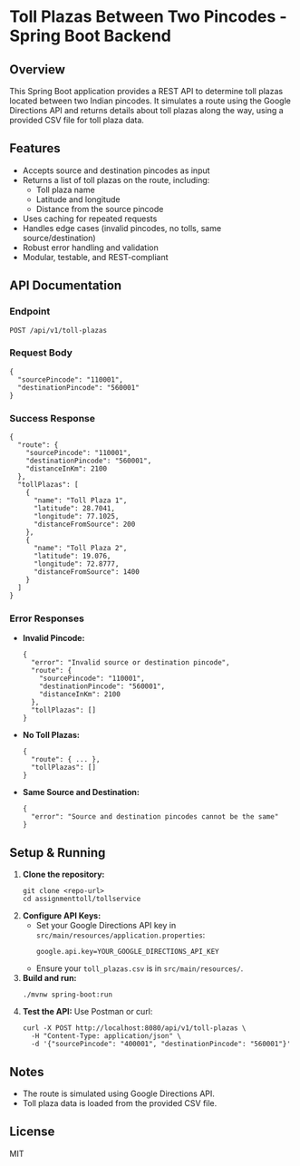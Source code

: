 # Toll Plazas Between Two Pincodes - Spring Boot Backend

## Overview
This Spring Boot application provides a REST API to determine toll plazas located between two Indian pincodes. It simulates a route using the Google Directions API and returns details about toll plazas along the way, using a provided CSV file for toll plaza data.

## Features
- Accepts source and destination pincodes as input
- Returns a list of toll plazas on the route, including:
  - Toll plaza name
  - Latitude and longitude
  - Distance from the source pincode
- Uses caching for repeated requests
- Handles edge cases (invalid pincodes, no tolls, same source/destination)
- Robust error handling and validation
- Modular, testable, and REST-compliant

## API Documentation
### Endpoint
```
POST /api/v1/toll-plazas
```

### Request Body
```
{
  "sourcePincode": "110001",
  "destinationPincode": "560001"
}
```

### Success Response
```
{
  "route": {
    "sourcePincode": "110001",
    "destinationPincode": "560001",
    "distanceInKm": 2100
  },
  "tollPlazas": [
    {
      "name": "Toll Plaza 1",
      "latitude": 28.7041,
      "longitude": 77.1025,
      "distanceFromSource": 200
    },
    {
      "name": "Toll Plaza 2",
      "latitude": 19.076,
      "longitude": 72.8777,
      "distanceFromSource": 1400
    }
  ]
}
```

### Error Responses
- **Invalid Pincode:**
  ```
  {
    "error": "Invalid source or destination pincode",
    "route": {
      "sourcePincode": "110001",
      "destinationPincode": "560001",
      "distanceInKm": 2100
    },
    "tollPlazas": []
  }
  ```
- **No Toll Plazas:**
  ```
  {
    "route": { ... },
    "tollPlazas": []
  }
  ```
- **Same Source and Destination:**
  ```
  {
    "error": "Source and destination pincodes cannot be the same"
  }
  ```

## Setup & Running
1. **Clone the repository:**
   ```
   git clone <repo-url>
   cd assignmenttoll/tollservice
   ```
2. **Configure API Keys:**
   - Set your Google Directions API key in `src/main/resources/application.properties`:
     ```
     google.api.key=YOUR_GOOGLE_DIRECTIONS_API_KEY
     ```
   - Ensure your `toll_plazas.csv` is in `src/main/resources/`.
3. **Build and run:**
   ```
   ./mvnw spring-boot:run
   ```
4. **Test the API:**
   Use Postman or curl:
   ```
   curl -X POST http://localhost:8080/api/v1/toll-plazas \
     -H "Content-Type: application/json" \
     -d '{"sourcePincode": "400001", "destinationPincode": "560001"}'
   ```
## Notes
- The route is simulated using Google Directions API.
- Toll plaza data is loaded from the provided CSV file.

## License
MIT 
